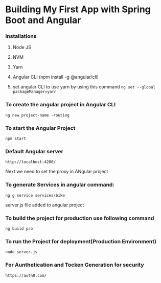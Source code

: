 # Building My First App with Spring Boot and Angular
### Installations
1. Node JS
2. NVM
3. Yarn
4. Angular CLI (npm install -g @angular/cli)

5. set angular CLI to use yarn by using this command 
``` ng set --global packageManager=yarn ```

### To create the angular project in Angular CLI
```ng new project-name -routing```

### To start the Angular Project
```npm start```

### Default Angular server
```http://localhost:4200/```

Next we need to set the proxy in ANgular project

### To generate Services in angular  command:
```ng g service services/bike```

server.js file added to angular project
### To build the project for production use following command
```ng build pro```

### To run the Project for deployment(Production Environment)
```node server.js ```
### For Aunthetication and Tocken Generation for security
```https://auth0.com/```
